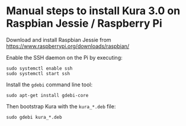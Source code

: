 Manual steps to install Kura 3.0 on Raspbian Jessie / Raspberry Pi
==

Download and install Raspbian Jessie from https://www.raspberrypi.org/downloads/raspbian/

Enable the SSH daemon on the Pi by executing:

    sudo systemctl enable ssh
    sudo systemctl start ssh

Install the `gdebi` command line tool:

    sudo apt-get install gdebi-core

Then bootstrap Kura with the `kura_*.deb` file:

    sudo gdebi kura_*.deb